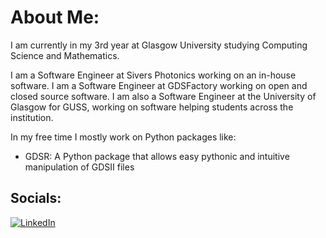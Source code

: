 # About Me:
I am currently in my 3rd year at Glasgow University studying Computing Science and Mathematics. 

I am a Software Engineer at Sivers Photonics working on an in-house software.
I am a Software Engineer at GDSFactory working on open and closed source software.
I am also a Software Engineer at the University of Glasgow for GUSS, working on software helping students across the institution.

In my free time I mostly work on Python packages like:
- GDSR: A Python package that allows easy pythonic and intuitive manipulation of GDSII files

## Socials:
[![LinkedIn](https://img.shields.io/badge/LinkedIn-%230077B5.svg?logo=linkedin&logoColor=white)](https://linkedin.com/in/https://www.linkedin.com/in/matthew-mckee-227401289) 


